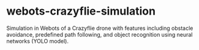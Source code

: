 # webots-crazyflie-simulation
Simulation in Webots of a Crazyflie drone with features including obstacle avoidance, predefined path following, and object recognition using neural networks (YOLO model).
